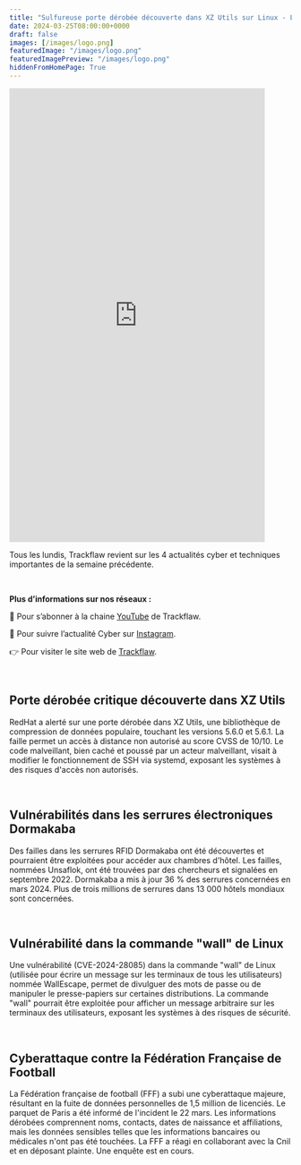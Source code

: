 ```yaml
---
title: "Sulfureuse porte dérobée découverte dans XZ Utils sur Linux - Les4ActusCyber : semaine du 25 mars"
date: 2024-03-25T08:00:00+0000
draft: false
images: [/images/logo.png]
featuredImage: "/images/logo.png"
featuredImagePreview: "/images/logo.png"
hiddenFromHomePage: True
---
```

    
<div class="flex-container">
   <div class="flex-items">
   <iframe width="456" height="811" src="https://www.youtube.com/embed/blG-YTZOyGA" title="Sulfureuse porte dérobée découverte dans XZ Utils sur Linux - #Les4ActusCyber : semaine du 25 mars" frameborder="0" allow="accelerometer; autoplay; clipboard-write; encrypted-media; gyroscope; picture-in-picture; web-share" allowfullscreen></iframe>
   </div>

   <div class="flex-items">
      <p>Tous les lundis, Trackflaw revient sur les 4 actualités cyber et techniques importantes de la semaine précédente.</p>
      <br>
      <p><strong>Plus d’informations sur nos réseaux :</strong></p>
      <p>🔴 Pour s’abonner à la chaine <a href="https://www.youtube.com/@trackflaw" target="_blank" rel="noopener noreffer ">YouTube</a> de Trackflaw.</p>
      <p>📸 Pour suivre l’actualité Cyber sur <a href="https://www.instagram.com/trackflaw/" target="_blank" rel="noopener noreffer ">Instagram</a>.</p>
      <p>👉 Pour visiter le site web de <a href="https://trackflaw.com" target="_blank" rel="noopener noreffer ">Trackflaw</a>.</p>
   </div>
</div>

    
<br>

## Porte dérobée critique découverte dans XZ Utils

RedHat a alerté sur une porte dérobée dans XZ Utils, une bibliothèque de compression de données populaire, touchant les versions 5.6.0 et 5.6.1. La faille permet un accès à distance non autorisé au score CVSS de 10/10.
Le code malveillant, bien caché et poussé par un acteur malveillant, visait à modifier le fonctionnement de SSH via systemd, exposant les systèmes à des risques d'accès non autorisés.


<br>

## Vulnérabilités dans les serrures électroniques Dormakaba

Des failles dans les serrures RFID Dormakaba ont été découvertes et pourraient être exploitées pour accéder aux chambres d'hôtel. Les failles, nommées Unsaflok, ont été trouvées par des chercheurs et signalées en septembre 2022.
Dormakaba a mis à jour 36 % des serrures concernées en mars 2024. Plus de trois millions de serrures dans 13 000 hôtels mondiaux sont concernées.


<br>

## Vulnérabilité dans la commande "wall" de Linux

Une vulnérabilité (CVE-2024-28085) dans la commande "wall" de Linux (utilisée pour écrire un message sur les terminaux de tous les utilisateurs) nommée WallEscape, permet de divulguer des mots de passe ou de manipuler le presse-papiers sur certaines distributions.
La commande "wall" pourrait être exploitée pour afficher un message arbitraire sur les terminaux des utilisateurs, exposant les systèmes à des risques de sécurité.


<br>

## Cyberattaque contre la Fédération Française de Football

La Fédération française de football (FFF) a subi une cyberattaque majeure, résultant en la fuite de données personnelles de 1,5 million de licenciés. Le parquet de Paris a été informé de l'incident le 22 mars.
Les informations dérobées comprennent noms, contacts, dates de naissance et affiliations, mais les données sensibles telles que les informations bancaires ou médicales n'ont pas été touchées. La FFF a réagi en collaborant avec la Cnil et en déposant plainte. Une enquête est en cours.


